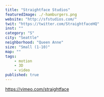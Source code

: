 ```yaml
---
title: "Straightface Studios"
featuredImage: ./-hamburgers.png
website: "http://sfstudios.com/"
twit: "https://twitter.com/StraightfaceHQ"
inst: ""
category: "S"
city: "Seattle"
neighborhood: "Queen Anne"
size: "Small (1-10)"
map: ""
tags:
    - motion
    - 3D
    - video
published: true
---
```


https://vimeo.com/straightface
